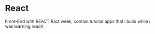 # React
Front-End with REACT
Ract week, contain tutorial apps that i build while i was learning react!
